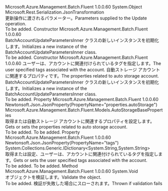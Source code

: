 <Type Name="BatchAccountUpdateParametersInner" FullName="Microsoft.Azure.Management.Batch.Fluent.Models.BatchAccountUpdateParametersInner">
  <TypeSignature Language="C#" Value="public class BatchAccountUpdateParametersInner" />
  <TypeSignature Language="ILAsm" Value=".class public auto ansi beforefieldinit BatchAccountUpdateParametersInner extends System.Object" />
  <TypeSignature Language="DocId" Value="T:Microsoft.Azure.Management.Batch.Fluent.Models.BatchAccountUpdateParametersInner" />
  <TypeSignature Language="VB.NET" Value="Public Class BatchAccountUpdateParametersInner" />
  <TypeSignature Language="F#" Value="type BatchAccountUpdateParametersInner = class" />
  <AssemblyInfo>
    <AssemblyName>Microsoft.Azure.Management.Batch.Fluent</AssemblyName>
    <AssemblyVersion>1.0.0.60</AssemblyVersion>
  </AssemblyInfo>
  <Base>
    <BaseTypeName>System.Object</BaseTypeName>
  </Base>
  <Interfaces />
  <Attributes>
    <Attribute>
      <AttributeName>Microsoft.Rest.Serialization.JsonTransformation</AttributeName>
    </Attribute>
  </Attributes>
  <Docs>
    <summary>
            <span data-ttu-id="457c0-101">更新操作に渡されるパラメーター。</span><span class="sxs-lookup"><span data-stu-id="457c0-101">Parameters supplied to the Update operation.</span></span>
            </summary>
    <remarks>To be added.</remarks>
  </Docs>
  <Members>
    <Member MemberName=".ctor">
      <MemberSignature Language="C#" Value="public BatchAccountUpdateParametersInner ();" />
      <MemberSignature Language="ILAsm" Value=".method public hidebysig specialname rtspecialname instance void .ctor() cil managed" />
      <MemberSignature Language="DocId" Value="M:Microsoft.Azure.Management.Batch.Fluent.Models.BatchAccountUpdateParametersInner.#ctor" />
      <MemberSignature Language="VB.NET" Value="Public Sub New ()" />
      <MemberType>Constructor</MemberType>
      <AssemblyInfo>
        <AssemblyName>Microsoft.Azure.Management.Batch.Fluent</AssemblyName>
        <AssemblyVersion>1.0.0.60</AssemblyVersion>
      </AssemblyInfo>
      <Parameters />
      <Docs>
        <summary>
            <span data-ttu-id="457c0-102">BatchAccountUpdateParametersInner クラスの新しいインスタンスを初期化します。</span><span class="sxs-lookup"><span data-stu-id="457c0-102">Initializes a new instance of the BatchAccountUpdateParametersInner class.</span></span>
            </summary>
        <remarks>To be added.</remarks>
      </Docs>
    </Member>
    <Member MemberName=".ctor">
      <MemberSignature Language="C#" Value="public BatchAccountUpdateParametersInner (System.Collections.Generic.IDictionary&lt;string,string&gt; tags = null, Microsoft.Azure.Management.Batch.Fluent.Models.AutoStorageBaseProperties autoStorage = null);" />
      <MemberSignature Language="ILAsm" Value=".method public hidebysig specialname rtspecialname instance void .ctor(class System.Collections.Generic.IDictionary`2&lt;string, string&gt; tags, class Microsoft.Azure.Management.Batch.Fluent.Models.AutoStorageBaseProperties autoStorage) cil managed" />
      <MemberSignature Language="DocId" Value="M:Microsoft.Azure.Management.Batch.Fluent.Models.BatchAccountUpdateParametersInner.#ctor(System.Collections.Generic.IDictionary{System.String,System.String},Microsoft.Azure.Management.Batch.Fluent.Models.AutoStorageBaseProperties)" />
      <MemberSignature Language="VB.NET" Value="Public Sub New (Optional tags As IDictionary(Of String, String) = null, Optional autoStorage As AutoStorageBaseProperties = null)" />
      <MemberSignature Language="F#" Value="new Microsoft.Azure.Management.Batch.Fluent.Models.BatchAccountUpdateParametersInner : System.Collections.Generic.IDictionary&lt;string, string&gt; * Microsoft.Azure.Management.Batch.Fluent.Models.AutoStorageBaseProperties -&gt; Microsoft.Azure.Management.Batch.Fluent.Models.BatchAccountUpdateParametersInner" Usage="new Microsoft.Azure.Management.Batch.Fluent.Models.BatchAccountUpdateParametersInner (tags, autoStorage)" />
      <MemberType>Constructor</MemberType>
      <AssemblyInfo>
        <AssemblyName>Microsoft.Azure.Management.Batch.Fluent</AssemblyName>
        <AssemblyVersion>1.0.0.60</AssemblyVersion>
      </AssemblyInfo>
      <Parameters>
        <Parameter Name="tags" Type="System.Collections.Generic.IDictionary&lt;System.String,System.String&gt;" />
        <Parameter Name="autoStorage" Type="Microsoft.Azure.Management.Batch.Fluent.Models.AutoStorageBaseProperties" />
      </Parameters>
      <Docs>
        <param name="tags"><span data-ttu-id="457c0-103">ユーザーは、アカウントに関連付けられているタグを指定します。</span><span class="sxs-lookup"><span data-stu-id="457c0-103">The user specified tags associated with the account.</span></span></param>
        <param name="autoStorage"><span data-ttu-id="457c0-104">自動ストレージ アカウントに関連するプロパティです。</span><span class="sxs-lookup"><span data-stu-id="457c0-104">The properties related to auto storage account.</span></span></param>
        <summary>
            <span data-ttu-id="457c0-105">BatchAccountUpdateParametersInner クラスの新しいインスタンスを初期化します。</span><span class="sxs-lookup"><span data-stu-id="457c0-105">Initializes a new instance of the BatchAccountUpdateParametersInner class.</span></span>
            </summary>
        <remarks>To be added.</remarks>
      </Docs>
    </Member>
    <Member MemberName="AutoStorage">
      <MemberSignature Language="C#" Value="public Microsoft.Azure.Management.Batch.Fluent.Models.AutoStorageBaseProperties AutoStorage { get; set; }" />
      <MemberSignature Language="ILAsm" Value=".property instance class Microsoft.Azure.Management.Batch.Fluent.Models.AutoStorageBaseProperties AutoStorage" />
      <MemberSignature Language="DocId" Value="P:Microsoft.Azure.Management.Batch.Fluent.Models.BatchAccountUpdateParametersInner.AutoStorage" />
      <MemberSignature Language="VB.NET" Value="Public Property AutoStorage As AutoStorageBaseProperties" />
      <MemberSignature Language="F#" Value="member this.AutoStorage : Microsoft.Azure.Management.Batch.Fluent.Models.AutoStorageBaseProperties with get, set" Usage="Microsoft.Azure.Management.Batch.Fluent.Models.BatchAccountUpdateParametersInner.AutoStorage" />
      <MemberType>Property</MemberType>
      <AssemblyInfo>
        <AssemblyName>Microsoft.Azure.Management.Batch.Fluent</AssemblyName>
        <AssemblyVersion>1.0.0.60</AssemblyVersion>
      </AssemblyInfo>
      <Attributes>
        <Attribute>
          <AttributeName>Newtonsoft.Json.JsonProperty(PropertyName="properties.autoStorage")</AttributeName>
        </Attribute>
      </Attributes>
      <ReturnValue>
        <ReturnType>Microsoft.Azure.Management.Batch.Fluent.Models.AutoStorageBaseProperties</ReturnType>
      </ReturnValue>
      <Docs>
        <summary>
            <span data-ttu-id="457c0-106">取得または自動ストレージ アカウントに関連するプロパティを設定します。</span><span class="sxs-lookup"><span data-stu-id="457c0-106">Gets or sets the properties related to auto storage account.</span></span>
            </summary>
        <value>To be added.</value>
        <remarks>To be added.</remarks>
      </Docs>
    </Member>
    <Member MemberName="Tags">
      <MemberSignature Language="C#" Value="public System.Collections.Generic.IDictionary&lt;string,string&gt; Tags { get; set; }" />
      <MemberSignature Language="ILAsm" Value=".property instance class System.Collections.Generic.IDictionary`2&lt;string, string&gt; Tags" />
      <MemberSignature Language="DocId" Value="P:Microsoft.Azure.Management.Batch.Fluent.Models.BatchAccountUpdateParametersInner.Tags" />
      <MemberSignature Language="VB.NET" Value="Public Property Tags As IDictionary(Of String, String)" />
      <MemberSignature Language="F#" Value="member this.Tags : System.Collections.Generic.IDictionary&lt;string, string&gt; with get, set" Usage="Microsoft.Azure.Management.Batch.Fluent.Models.BatchAccountUpdateParametersInner.Tags" />
      <MemberType>Property</MemberType>
      <AssemblyInfo>
        <AssemblyName>Microsoft.Azure.Management.Batch.Fluent</AssemblyName>
        <AssemblyVersion>1.0.0.60</AssemblyVersion>
      </AssemblyInfo>
      <Attributes>
        <Attribute>
          <AttributeName>Newtonsoft.Json.JsonProperty(PropertyName="tags")</AttributeName>
        </Attribute>
      </Attributes>
      <ReturnValue>
        <ReturnType>System.Collections.Generic.IDictionary&lt;System.String,System.String&gt;</ReturnType>
      </ReturnValue>
      <Docs>
        <summary>
            <span data-ttu-id="457c0-107">取得または設定、ユーザーは、アカウントに関連付けられているタグを指定します。</span><span class="sxs-lookup"><span data-stu-id="457c0-107">Gets or sets the user specified tags associated with the account.</span></span>
            </summary>
        <value>To be added.</value>
        <remarks>To be added.</remarks>
      </Docs>
    </Member>
    <Member MemberName="Validate">
      <MemberSignature Language="C#" Value="public virtual void Validate ();" />
      <MemberSignature Language="ILAsm" Value=".method public hidebysig newslot virtual instance void Validate() cil managed" />
      <MemberSignature Language="DocId" Value="M:Microsoft.Azure.Management.Batch.Fluent.Models.BatchAccountUpdateParametersInner.Validate" />
      <MemberSignature Language="VB.NET" Value="Public Overridable Sub Validate ()" />
      <MemberSignature Language="F#" Value="abstract member Validate : unit -&gt; unit&#xA;override this.Validate : unit -&gt; unit" Usage="batchAccountUpdateParametersInner.Validate " />
      <MemberType>Method</MemberType>
      <AssemblyInfo>
        <AssemblyName>Microsoft.Azure.Management.Batch.Fluent</AssemblyName>
        <AssemblyVersion>1.0.0.60</AssemblyVersion>
      </AssemblyInfo>
      <ReturnValue>
        <ReturnType>System.Void</ReturnType>
      </ReturnValue>
      <Parameters />
      <Docs>
        <summary>
            <span data-ttu-id="457c0-108">オブジェクトを検証します。</span><span class="sxs-lookup"><span data-stu-id="457c0-108">Validate the object.</span></span>
            </summary>
        <remarks>To be added.</remarks>
        <exception cref="T:Microsoft.Rest.ValidationException">
            <span data-ttu-id="457c0-109">検証が失敗した場合にスローされます。</span><span class="sxs-lookup"><span data-stu-id="457c0-109">Thrown if validation fails</span></span>
            </exception>
      </Docs>
    </Member>
  </Members>
</Type>